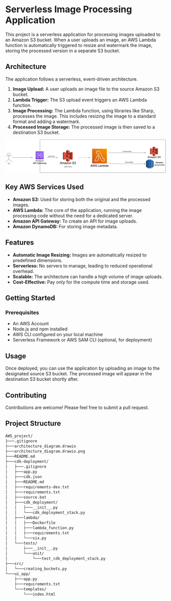 # Serverless Image Processing Application

This project is a serverless application for processing images uploaded to an Amazon S3 bucket. When a user uploads an image, an AWS Lambda function is automatically triggered to resize and watermark the image, storing the processed version in a separate S3 bucket.

## Architecture

The application follows a serverless, event-driven architecture.

1.  **Image Upload:** A user uploads an image file to the source Amazon S3 bucket.
2.  **Lambda Trigger:** The S3 upload event triggers an AWS Lambda function.
3.  **Image Processing:** The Lambda function, using libraries like Sharp, processes the image. This includes resizing the image to a standard format and adding a watermark.
4.  **Processed Image Storage:** The processed image is then saved to a destination S3 bucket.

![Architecture Diagram](architecture_diagram.drawio.png)

## Key AWS Services Used

- **Amazon S3:** Used for storing both the original and the processed images.
- **AWS Lambda:** The core of the application, running the image processing code without the need for a dedicated server.
- **Amazon API Gateway:** To create an API for image uploads.
- **Amazon DynamoDB:** For storing image metadata.

## Features

- **Automatic Image Resizing:** Images are automatically resized to predefined dimensions.
- **Serverless:** No servers to manage, leading to reduced operational overhead.
- **Scalable:** The architecture can handle a high volume of image uploads.
- **Cost-Effective:** Pay only for the compute time and storage used.

## Getting Started

### Prerequisites

- An AWS Account
- Node.js and npm installed
- AWS CLI configured on your local machine
- Serverless Framework or AWS SAM CLI (optional, for deployment)

## Usage

Once deployed, you can use the application by uploading an image to the designated source S3 bucket. The processed image will appear in the destination S3 bucket shortly after.

## Contributing

Contributions are welcome! Please feel free to submit a pull request.

## Project Structure

```
AWS_project/
├───.gitignore
├───architecture_diagram.drawio
├───architecture_diagram.drawio.png
├───README.md
├───cdk-deployment/
│   ├───.gitignore
│   ├───app.py
│   ├───cdk.json
│   ├───README.md
│   ├───requirements-dev.txt
│   ├───requirements.txt
│   ├───source.bat
│   ├───cdk_deployment/
│   │   ├───__init__.py
│   │   └───cdk_deployment_stack.py
│   ├───lambda/
│   │   ├───Dockerfile
│   │   ├───lambda_function.py
│   │   ├───requirements.txt
│   │   └───six.py
│   └───tests/
│       ├───__init__.py
│       └───unit/
│           └───test_cdk_deployment_stack.py
├───src/
│   └───creating_buckets.py
└───ui_app/
    ├───app.py
    ├───requirements.txt
    └───templates/
        └───index.html
```